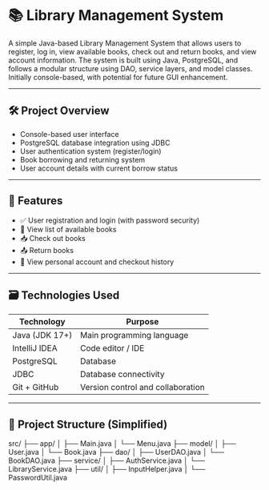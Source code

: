 # 📚 Library Management System

A simple Java-based Library Management System that allows users to register, log in, view available books, check out and return books, and view account information. The system is built using Java, PostgreSQL, and follows a modular structure using DAO, service layers, and model classes. Initially console-based, with potential for future GUI enhancement.

---

## 🛠 Project Overview

- Console-based user interface  
- PostgreSQL database integration using JDBC  
- User authentication system (register/login)  
- Book borrowing and returning system  
- User account details with current borrow status  

---

## 🧾 Features

- ✅ User registration and login (with password security)
- 📖 View list of available books
- 📥 Check out books
- 📤 Return books
- 👤 View personal account and checkout history

---

## 🗃 Technologies Used

| Technology       | Purpose                         |
|------------------|---------------------------------|
| Java (JDK 17+)   | Main programming language       |
| IntelliJ IDEA    | Code editor / IDE               |
| PostgreSQL       | Database                        |
| JDBC             | Database connectivity           |
| Git + GitHub     | Version control and collaboration |

---

## 📁 Project Structure (Simplified)

src/
├── app/
│ ├── Main.java
│ └── Menu.java
├── model/
│ ├── User.java
│ └── Book.java
├── dao/
│ ├── UserDAO.java
│ └── BookDAO.java
├── service/
│ ├── AuthService.java
│ └── LibraryService.java
├── util/
│ ├── InputHelper.java
│ └── PasswordUtil.java

